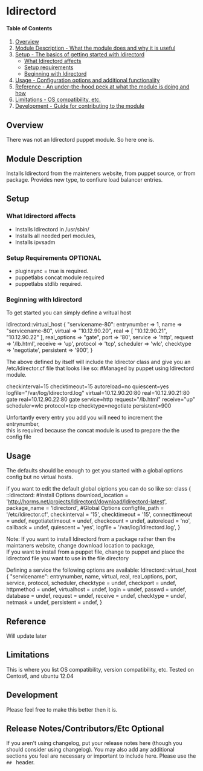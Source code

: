 # ldirectord

#### Table of Contents

1. [Overview](#overview)
2. [Module Description - What the module does and why it is useful](#module-description)
3. [Setup - The basics of getting started with ldirectord](#setup)
    * [What ldirectord affects](#what-ldirectord-affects)
    * [Setup requirements](#setup-requirements)
    * [Beginning with ldirectord](#beginning-with-ldirectord)
4. [Usage - Configuration options and additional functionality](#usage)
5. [Reference - An under-the-hood peek at what the module is doing and how](#reference)
5. [Limitations - OS compatibility, etc.](#limitations)
6. [Development - Guide for contributing to the module](#development)

## Overview

There was not an ldirectord puppet module.  So here one is.

## Module Description

Installs ldirectord from the mainteners website, from puppet source, 
or from package. Provides new type, to confiure load balancer entries.

## Setup

### What ldirectord affects

* Installs ldirectord in /usr/sbin/
* Installs all needed perl modules,
* Installs ipvsadm

### Setup Requirements **OPTIONAL**

* pluginsync = true is required.
* puppetlabs concat module required
* puppetlabs stdlib required.

### Beginning with ldirectord

To get started you can simply define a vritual host

  ldirectord::virtual_host { "servicename-80":
    entrynumber  => 1,
    name         => "servicename-80",
    virtual      => "10.12.90.20",
    real         => [ "10.12.90.21", "10.12.90.22" ],
    real_options => "gate",
    port         => '80',
    service      => 'http',
    request      => '/lb.html',
    receive      => 'up',
    protocol     => 'tcp',
    scheduler    => 'wlc',
    checktype    => 'negotiate',
    persistent   => '900',
  }

The above defined by itself will include the ldirector class 
and give you an /etc/ldirector.cf file that looks like so:
#Managed by puppet using ldirectord module.

checkinterval=15
checktimeout=15
autoreload=no
quiescent=yes
logfile="/var/log/ldirectord.log"
virtual=10.12.90.20:80
    real=10.12.90.21:80 gate
    real=10.12.90.22:80 gate
    service=http
    request="/lb.html"
    receive="up"
    scheduler=wlc
    protocol=tcp
    checktype=negotiate
    persistent=900

Unfortantly every entry you add you will need to increment the entrynumber,  
this is required because the concat module is used to prepare the the config file


## Usage

The defaults should be enough to get you started with a global options config but no 
virtual hosts.

if you want to edit the default global oiptions you can do so like so:
class { ::ldirectord:
  #Install Options
  download_location = 'http://horms.net/projects/ldirectord/download/ldirectord-latest',
  package_name      = 'ldirectord',
  #Global Options
  configfile_path   = '/etc/ldirector.cf',
  checkinterval     = '15',
  checktimeout      = '15',
  connecttimeout    = undef,
  negotiatetimeout  = undef,
  checkcount        = undef,
  autoreload        = 'no',
  callback          = undef,
  quiescent         = 'yes',
  logfile           = '/var/log/ldirectord.log',
}

Note:  If you want to install ldirectord from a package rather then the maintaners website,  change download location to package,  
       If you want to install from a puppet file,  change to puppet and place the ldirectord file you want to use in the file directory

Defining a service the following options are available:
ldirectord::virtual_host { "servicename":
  entrynumber,
  name,
  virtual,
  real,
  real_options,
  port,
  service,
  protocol,
  scheduler,
  checktype = undef,
  checkport = undef,
  httpmethod = undef,
  virtualhost = undef,
  login = undef,
  passwd = undef,
  database = undef,
  request = undef,
  receive = undef,
  checktype = undef,
  netmask = undef,
  persistent = undef,
}


## Reference

Will update later

## Limitations

This is where you list OS compatibility, version compatibility, etc.
Tested on Centos6, and ubuntu 12.04

## Development

Please feel free to make this better then it is.

## Release Notes/Contributors/Etc **Optional**

If you aren't using changelog, put your release notes here (though you should
consider using changelog). You may also add any additional sections you feel are
necessary or important to include here. Please use the `## ` header.
